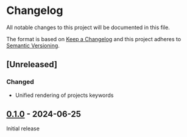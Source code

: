 # Changelog

All notable changes to this project will be documented in this file.

The format is based on [Keep a Changelog](https://keepachangelog.com/) and this project adheres to [Semantic Versioning](https://semver.org/).

## [Unreleased]

### Changed

- Unified rendering of projects keywords

## [0.1.0] - 2024-06-25

Initial release

[0.1.0]: https://github.com/MoritzBru/jsonresume-theme-reactive/releases/tag/v0.1.0
